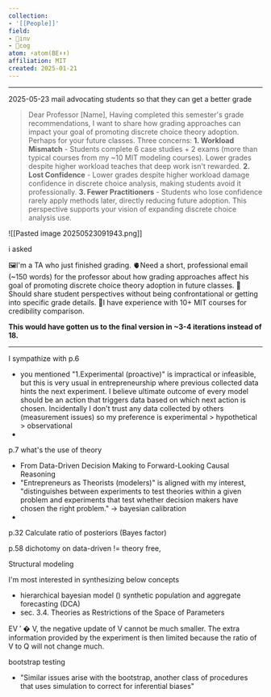```yaml
---
collection:
- '[[People]]'
field:
- 🐢inv
- 👾cog
atom: ⚡️atom(BE⬇️⬆️)
affiliation: MIT
created: 2025-01-21
---
```


---

2025-05-23
mail advocating students so that they can get a better grade

> Dear Professor [Name],
Having completed this semester's grade recommendations, I want to share how grading approaches can impact your goal of promoting discrete choice theory adoption. Perhaps for your future classes.
Three concerns:
**1. Workload Mismatch** - Students complete 6 case studies + 2 exams (more than typical courses from my ~10 MIT modeling courses). Lower grades despite higher workload teaches that deep work isn't rewarded.
**2. Lost Confidence** - Lower grades despite higher workload damage confidence in discrete choice analysis, making students avoid it professionally.
**3. Fewer Practitioners** - Students who lose confidence rarely apply methods later, directly reducing future adoption.
This perspective supports your vision of expanding discrete choice analysis use.

![[Pasted image 20250523091943.png]]

i asked

🖼️I'm a TA who just finished grading. 
🫀Need a short, professional email (~150 words) for the professor about how grading approaches affect his goal of promoting discrete choice theory adoption in future classes. 
💸Should share student perspectives without being confrontational or getting into specific grade details. 
📐I have experience with 10+ MIT courses for credibility comparison.


**This would have gotten us to the final version in ~3-4 iterations instead of 18.**

----

I sympathize with
p.6
- you mentioned "1.Experimental (proactive)" is impractical or infeasible, but this is very usual in entrepreneurship where previous collected data hints the next experiment. I believe ultimate outcome of every model should be an action that triggers data based on which next action is chosen. Incidentally I don't trust any data collected by others (measurement issues) so my preference is experimental > hypothetical > observational
- 
p.7 what's the use of theory
- From Data-Driven Decision Making to Forward-Looking Causal Reasoning
- "Entrepreneurs as Theorists (modelers)" is aligned with my interest, "distinguishes between experiments to test theories within a given problem and experiments that test whether decision makers have chosen the right problem." -> bayesian calibration
- 

p.32
Calculate ratio of posteriors (Bayes factor)

p.58 
dichotomy on data-driven != theory free,

Structural modeling 

I'm most interested in synthesizing below concepts
- hierarchical bayesian model () synthetic population and aggregate forecasting  (DCA)
- sec. 3.4. Theories as Restrictions of the Space of Parameters

EV ′ � V, the negative update of V cannot be much smaller. The extra information provided by the experiment is then limited because the ratio of V to Q will not change much.

bootstrap testing
- "Similar issues arise with the bootstrap, another class of procedures that uses simulation to correct for inferential biases"
